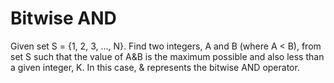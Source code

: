 # Bitwise AND

Given set S = {1, 2, 3, ..., N}. Find two integers, A and B (where A < B), from set S such that the value of A&B is the maximum possible and also less than a given integer, K. In this case, & represents the bitwise AND operator.
